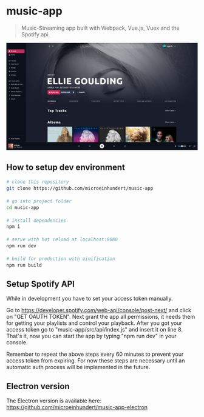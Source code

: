 # music-app

> Music-Streaming app built with Webpack, Vue.js, Vuex and the Spotify api.

![Showcase](static/images/showcase.jpg)

## How to setup dev environment

``` bash
# clone this repository
git clone https://github.com/microeinhundert/music-app

# go into project folder
cd music-app

# install dependencies
npm i

# serve with hot reload at localhost:8080
npm run dev

# build for production with minification
npm run build
```
## Setup Spotify API

While in development you have to set your access token manually.

Go to https://developer.spotify.com/web-api/console/post-next/ and click on "GET OAUTH TOKEN".
Next grant the app all permissions, it needs them for getting your playlists and control your playback.
After you got your access token go to "music-app/src/api/index.js" and insert it on line 8.
That's it, now you can start the app by typing "npm run dev" in your console.

Remember to repeat the above steps every 60 minutes to prevent your access token from expiring.
For now these steps are necessary until an automatic auth process will be implemented in the future.


## Electron version

The Electron version is available here:
https://github.com/microeinhundert/music-app-electron
